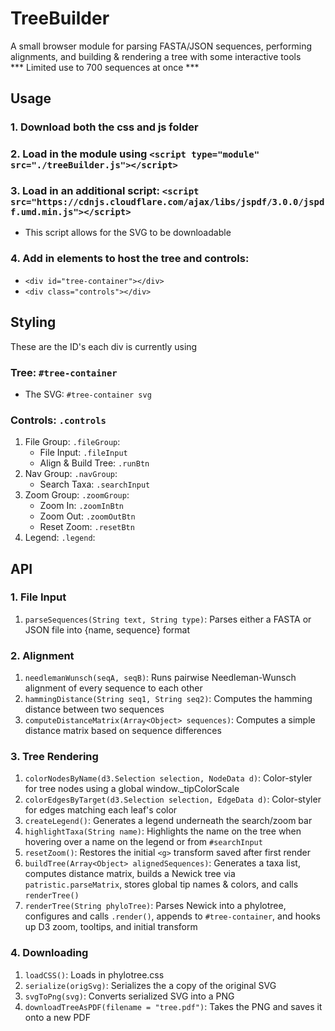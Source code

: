 # TreeBuilder
A small browser module for parsing FASTA/JSON sequences, performing alignments, and building & rendering a tree with some interactive tools<br/>
*** Limited use to 700 sequences at once ***
## Usage
### 1. Download both the css and js folder 
### 2. Load in the module using ```<script type="module" src="./treeBuilder.js"></script>```
### 3. Load in an additional script: ```<script src="https://cdnjs.cloudflare.com/ajax/libs/jspdf/3.0.0/jspdf.umd.min.js"></script>```
- This script allows for the SVG to be downloadable
### 4. Add in elements to host the tree and controls:
- ```<div id="tree-container"></div>```
- ```<div class="controls"></div>```
## Styling
These are the ID's each div is currently using
### Tree: ```#tree-container```
- The SVG: ```#tree-container svg```
### Controls: ```.controls```
1. File Group: ```.fileGroup```:
    - File Input: ```.fileInput```
    - Align & Build Tree: ```.runBtn```
2. Nav Group: ```.navGroup```:
    - Search Taxa: ```.searchInput```
3. Zoom Group: ```.zoomGroup```:
    - Zoom In: ```.zoomInBtn```
    - Zoom Out: ```.zoomOutBtn```
    - Reset Zoom: ```.resetBtn```
4. Legend: ```.legend```:
## API
### 1. File Input
1. ```parseSequences(String text, String type)```: Parses either a FASTA or JSON file into {name, sequence} format
### 2. Alignment
1. ```needlemanWunsch(seqA, seqB)```: Runs pairwise Needleman-Wunsch alignment of every sequence to each other
2. ```hammingDistance(String seq1, String seq2)```: Computes the hamming distance between two sequences
3. ```computeDistanceMatrix(Array<Object> sequences)```: Computes a simple distance matrix based on sequence differences
### 3. Tree Rendering
1. ```colorNodesByName(d3.Selection selection, NodeData d)```: Color-styler for tree nodes using a global window._tipColorScale
2. ```colorEdgesByTarget(d3.Selection selection, EdgeData d)```: Color-styler for edges matching each leaf's color
3. ```createLegend()```: Generates a legend underneath the search/zoom bar
4. ```highlightTaxa(String name)```: Highlights the name on the tree when hovering over a name on the legend or from ```#searchInput```
5. ```resetZoom()```: Restores the initial ```<g>``` transform saved after first render
6. ```buildTree(Array<Object> alignedSequences)```: Generates a taxa list, computes distance matrix, builds a Newick tree via ```patristic.parseMatrix```, stores global tip names & colors, and calls ```renderTree()```
7. ```renderTree(String phyloTree)```: Parses Newick into a phylotree, configures and calls ```.render()```, appends to ```#tree-container```, and hooks up D3 zoom, tooltips, and initial transform
### 4. Downloading
1. ```loadCSS()```: Loads in phylotree.css
2. ```serialize(origSvg)```: Serializes the a copy of the original SVG
3. ```svgToPng(svg)```: Converts serialized SVG into a PNG
4. ```downloadTreeAsPDF(filename = "tree.pdf")```: Takes the PNG and saves it onto a new PDF
